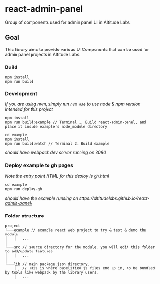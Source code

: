 # react-admin-panel
Group of components used for admin panel UI in Altitude Labs

## Goal
This library aims to provide various UI Components that can be used for admin panel projects in Altitude Labs.

### Build
```
npm install
npm run build
```

### Development
*If you are using nvm, simply run `nvm use` to use node & npm version intended for this project*
```
npm install
npm run build:example // Terminal 1. Build react-admin-panel, and place it inside example's node_module directory

cd example 
npm install
npm run build:watch // Terminal 2. Build example
```
*should have webpack dev server running on 8080*


### Deploy example to gh pages
*Note the entry point HTML for this deploy is gh.html*
```
cd example
npm run deploy-gh
```
*should have the example running on https://altitudelabs.github.io/react-admin-panel/*


### Folder structure
```
project
└───example // example react web project to try & test & demo the module
│   │   ...
│   
└───src // source directory for the module. you will edit this folder to add/update features
│   |   ...
│
└───lib // main package.json directory. 
    │   // This is where babelified js files end up in, to be bundled by tools like webpack by the library users.
    │   ...
 ```
